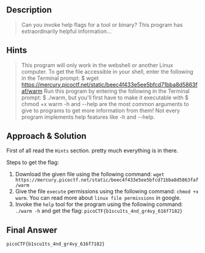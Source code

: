 ## Description

> Can you invoke help flags for a tool or binary? This program has extraordinarily helpful information...


## Hints

> This program will only work in the webshell or another Linux computer.
> To get the file accessible in your shell, enter the following in the Terminal prompt: $ wget https://mercury.picoctf.net/static/beec4f433e5ee5bfcd71bba8d5863faf/warm
> Run this program by entering the following in the Terminal prompt: $ ./warm, but you'll first have to make it executable with $ chmod +x warm
> -h and --help are the most common arguments to give to programs to get more information from them!
> Not every program implements help features like -h and --help.


## Approach & Solution

First of all read the `Hints` section. pretty much everything is in there.

Steps to get the flag:

1. Download the given file using the following command: `wget https://mercury.picoctf.net/static/beec4f433e5ee5bfcd71bba8d5863faf/warm`
2. Give the file `execute` permissions using the following command: `chmod +x warm`. You can read more about `linux file permissions` in google.
3. Invoke the `help` tool for the program using the following command: `./warm -h` and get the flag: `picoCTF{b1scu1ts_4nd_gr4vy_616f7182}`


## Final Answer

`picoCTF{b1scu1ts_4nd_gr4vy_616f7182}`
